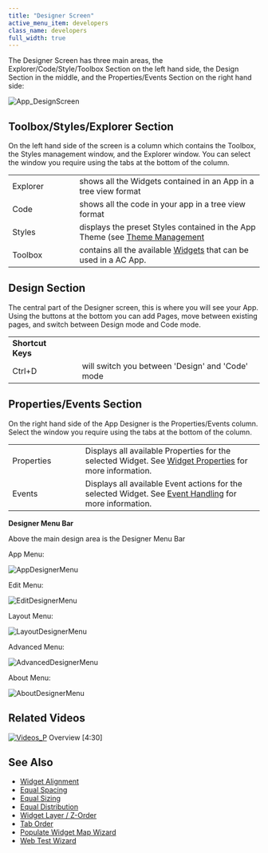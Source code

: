 ```yaml
---
title: "Designer Screen"
active_menu_item: developers
class_name: developers
full_width: true
---
```



The Designer Screen has three main areas, the Explorer/Code/Style/Toolbox Section on the left hand side, the Design Section in the middle, and the Properties/Events Section on the right hand side:

![App\_DesignScreen](/img/docs/app_designscreen.zoom55.png)

## Toolbox/Styles/Explorer Section

On the left hand side of the screen is a column which contains the Toolbox, the Styles management window, and the Explorer window. You can select the window you require using the tabs at the bottom of the column.

<table>
<tr>
<td width="132">
Explorer

</td>
<td width="28">
</td>
<td width="720">
shows all the Widgets contained in an App in a tree view format

</td>
</tr>
<tr>
<td width="132">
Code

</td>
<td width="28">
</td>
<td width="720">
shows all the code in your app in a tree view format

</td>
</tr>
<tr>
<td width="132">
Styles

</td>
<td width="28">
</td>
<td width="720">
  displays the preset Styles contained in the App Theme (see <a href="/developers/documentation/product-guide/content-and-app-layout/introduction/themes-styles/themesmanage) for more information on Styles">Theme Management</a>

</td>
</tr>
<tr>
<td width="132">
Toolbox

</td>
<td width="28">
</td>
<td width="720">
  contains all the available <a href="/developers/documentation/product-guide/widget-properties-events/">Widgets</a> that can be used in a AC App.

</td>
</tr>
</table>

## Design Section

The central part of the Designer screen, this is where you will see your App. Using the buttons at the bottom you can add Pages, move between existing pages, and switch between Design mode and Code mode.

<table>
<tr>
<td width="132">
  <strong>Shortcut Keys</strong>

</td>
<td width="28">
</td>
<td width="720">
</td>
</tr>
<tr>
<td width="132">
Ctrl+D

</td>
<td width="28">
</td>
<td width="720">
will switch you between 'Design' and 'Code' mode

</td>
</tr>
</table>

## Properties/Events Section

On the right hand side of the App Designer is the Properties/Events column. Select the window you require using the tabs at the bottom of the column.

<table>
<tr>
<td width="136">
Properties

</td>
<td width="32">
</td>
<td width="712">
  Displays all available Properties for the selected Widget. See <a href="/developers/documentation/product-guide/widget-properties-events/">Widget Properties</a> for more information.

</td>
</tr>
<tr>
<td width="136">
Events

</td>
<td width="32">
</td>
<td width="712">
  Displays all available Event actions for the selected Widget. See <a href="/developers/documentation/product-guide/widget-properties-events/events/">Event Handling</a> for more information.

</td>
</tr>
</table>

**Designer Menu Bar**

Above the main design area is the Designer Menu Bar

App Menu:

![AppDesignerMenu](/img/docs/appdesignermenu.png)

Edit Menu:

![EditDesignerMenu](/img/docs/editdesignermenu.png)

Layout Menu:

![LayoutDesignerMenu](/img/docs/layoutdesignermenu.png)

Advanced Menu:

![AdvancedDesignerMenu](/img/docs/advanceddesignermenu.png)

About Menu:

![AboutDesignerMenu](/img/docs/aboutdesignermenu.png)

## Related Videos

[![Videos\_P](/img/docs/videos_p.png)](http://www.youtube.com/v/pHaov7DW4kM?autoplay=1&hd=1&fs=1&showsearch=0&rel=0&) Overview [4:30]

## See Also

 - [Widget Alignment](/developers/documentation/product-guide/content-and-app-layout/editing-and-laying-out-reference/widget-alignment-distribution)
 - [Equal Spacing](/developers/documentation/product-guide/content-and-app-layout/editing-and-laying-out-reference/equal-spacing)
 - [Equal Sizing](/developers/documentation/product-guide/content-and-app-layout/editing-and-laying-out-reference/equal-sizing)
 - [Equal Distribution](/developers/documentation/product-guide/content-and-app-layout/editing-and-laying-out-reference/equal-distribution)
 - [Widget Layer / Z-Order](/developers/documentation/product-guide/content-and-app-layout/editing-and-laying-out-reference/layer-z-order)
 - [Tab Order](/developers/documentation/product-guide/content-and-app-layout/editing-and-laying-out-reference/tab-order)
 - [Populate Widget Map Wizard](/developers/documentation/scripting-apis/client-api/widget-data-state-manipulation/populatewidget/populatewidget-wizard)
 - [Web Test Wizard](/developers/documentation/scripting-apis/client-api/soap-restful-ajax-calls/web-service-wizard)

